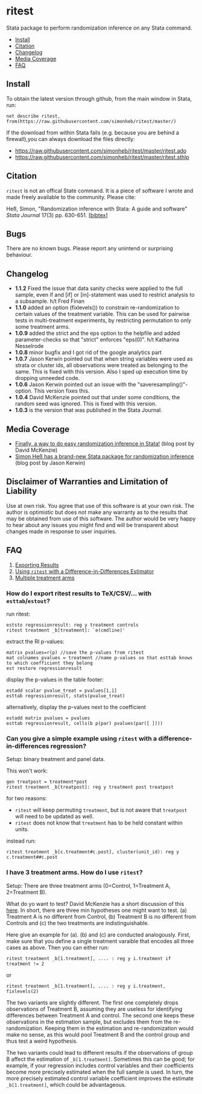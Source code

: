 # ritest
Stata package to perform randomization inference on any Stata command.

 - [Install](#install) 
 - [Citation](#citation)
 - [Changelog](#changelog)
 - [Media Coverage](#media-coverage)
 - [FAQ](#faq)


## Install
To obtain the latest version through github, from the main window in Stata, run:
```
net describe ritest, from(https://raw.githubusercontent.com/simonheb/ritest/master/)
```
If the download from within Stata fails (e.g. because you are behind a firewall),you can always download the files directly: 
 - https://raw.githubusercontent.com/simonheb/ritest/master/ritest.ado
 - https://raw.githubusercontent.com/simonheb/ritest/master/ritest.sthlp

## Citation
`ritest` is not an offical State command. It is a piece of software I wrote and made freely available to the community. Please cite:

Heß, Simon, "Randomization inference with Stata: A guide and software" *Stata Journal* 17(3) pp. 630-651. [[bibtex](https://raw.githubusercontent.com/simonheb/ritest/master/ritest.bib)]

## Bugs
There are no known bugs. Please report any unintend or surprising behaviour. 

## Changelog
 - **1.1.2** Fixed the issue that data sanity checks were applied to the full sample, even if and [if] or [in]-statement was used to restrict analysis to a subsample. h/t Fred Finan
 - **1.1.0** added an option (fixlevels()) to constrain re-randomization to certain values of the treatment variable. This can be used for pairwise tests in multi-treatment experiments, by  restricting permutation to only some treatment arms. 
 - **1.0.9** added the strict and the eps option to the helpfile and added parameter-checks so that "strict" enforces "eps(0)". h/t Katharina Nesselrode
 - **1.0.8** minor bugfix and I got rid of the google analytics part
 - **1.0.7** Jason Kerwin pointed out that when string variables were used as strata or cluster ids, all observations were treated as belonging to the same. This is fixed with this version. Also I sped up execution time by dropping unneeded code.
 - **1.0.6** Jason Kerwin pointed out an issue with the "saveresampling()"-option. This version fixes this.
 - **1.0.4** David McKenzie pointed out that under some conditions, the random seed was ignored. This is fixed with this version.
 - **1.0.3** is the version that was published in the Stata Journal.

## Media Coverage
 - [Finally, a way to do easy randomization inference in Stata!](http://blogs.worldbank.org/impactevaluations/finally-way-do-easy-randomization-inference-stata) (blog post by David McKenzie)
 - [Simon Heß has a brand-new Stata package for randomization inference](https://jasonkerwin.com/nonparibus/2017/09/27/simon-hes-brand-new-stata-package-randomization-inference/) (blog post by Jason Kerwin)

## Disclaimer of Warranties and Limitation of Liability
Use at own risk. You agree that use of this software is at your own risk. The author is optimistic but does not make any warranty as to the results that may be obtained from use of this software. The author would be very happy to hear about any issues you might find and will be transparent about changes made in response to user inquiries.


## FAQ
1. [Exporting Results](#esttab)
2. [Using `ritest` with a Difference-in-Differences Estimator](#did)
3. [Multiple treatment arms](#3arms)

### <a name="esttab"></a>How do I export ritest results to TeX/CSV/... with `esttab`/`estout`? 
run ritest:
```
eststo regressionresult: reg y treatment controls 
ritest treatment _b[treatment]: `e(cmdline)'
```
extract the RI p-values:
```
matrix pvalues=r(p) //save the p-values from ritest
mat colnames pvalues = treatment //name p-values so that esttab knows to which coefficient they belong 
est restore regressionresult        
```
display the p-values in the table footer:
```
estadd scalar pvalue_treat = pvalues[1,1]
esttab regressionresult, stats(pvalue_treat)
```
alternatively, display the p-values next to the coefficient 
```
estadd matrix pvalues = pvalues
esttab regressionresult, cells(b p(par) pvalues(par([ ])))
```

### <a name="did"></a>Can you give a simple example using `ritest` with a difference-in-differences regression?
Setup: binary treatment and panel data.

This won't  work:
```
gen treatpost = treatment*post
ritest treatment _b[treatpost]: reg y treatment post treatpost
```
for two reasons:
 - `ritest` will keep permuting `treatment`, but is not aware that  `treatpost` will need to be updated as well.
 - `ritest` does not know that `treatment` has to be held constant within units.
 
instead run:
```
ritest treatment _b[c.treatment#c.post], cluster(unit_id): reg y c.treatment##c.post
```


### <a name="3arms"></a>I have 3 treatment arms. How do I use `ritest`?
Setup: There are three treatment arms (0=Control, 1=Treatment A, 2=Treatment B).

What do yo want to test? David McKenzie has a short discussion of this [here](http://blogs.worldbank.org/impactevaluations/finally-way-do-easy-randomization-inference-stata). In short, there are three min hypotheses one might want to test. (a) Treatment A is no different from Control, (b) Treatment B is no different from Controls and (c) the two treatments are indistinguishable.

Here give an example for (a). (b) and (c) are conducted analogously. First, make sure that you define a single treatment varaible that encodes all three cases as above. Then you can either run:

```
ritest treatment _b[1.treatment], .... : reg y i.treatment if treatment != 2
```
or
```
ritest treatment _b[1.treatment], .... : reg y i.treatment, fixlevels(2)
```

The two variants are slightly different. The first one completely drops observations of Treatment B, assuming they are useless for identifying differences between Treatment A and control. The second one keeps these observations in the estimation sample, but excludes them from the re-randomization. Keeping them in the estimation and re-randomization would make no sense, as this would pool Treatment B and the control group and thus test a weird hypothesis.

The two variants could lead to different results if the observations of group B affect the estimation of `_b[1.treatment]`. Sometimes this can be good; for example, if your regression includes control variables and their coefficients become more precisely estimated when the full sample is used. In turn, the more precisely estimated control variable coefficient improves the estimate `_b[1.treatment]`, which could be advantageous.


